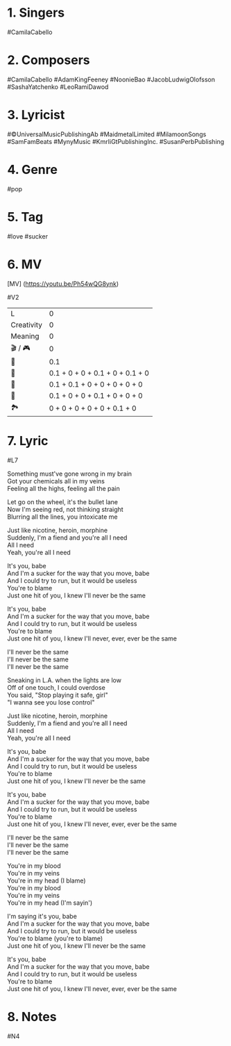 
# 1. Singers

#CamilaCabello

# 2. Composers

#CamilaCabello
#AdamKingFeeney 
#NoonieBao
#JacobLudwigOlofsson
#SashaYatchenko
#LeoRamiDawod

# 3. Lyricist

#©UniversalMusicPublishingAb
#MaidmetalLimited
#MilamoonSongs
#SamFamBeats
#MynyMusic
#KmrIiGtPublishingInc.
#SusanPerbPublishing

# 4. Genre

#pop

# 5. Tag

#love
#sucker

# 6. MV

[MV] (https://youtu.be/Ph54wQG8ynk)

#V2

|            |                                 |
| ---------- | ------------------------------- |
| L          | 0                               |
| Creativity            | 0                                 |
| Meaning    | 0                               |
| 🎬 / 🎮 | 0                               |
| 💃         | 0.1                             |
| 💄         | 0.1 + 0 + 0 + 0.1 + 0 + 0.1 + 0 |
| 💇         | 0.1 + 0.1 + 0 + 0 + 0 + 0 + 0   |
| 👘         | 0.1 + 0 + 0 + 0.1 + 0 + 0 + 0   |
| 🏞️         | 0 + 0 + 0 + 0 + 0 + 0.1 + 0     |


# 7. Lyric

#L7

Something must've gone wrong in my brain  
Got your chemicals all in my veins  
Feeling all the highs, feeling all the pain

Let go on the wheel, it's the bullet lane  
Now I'm seeing red, not thinking straight  
Blurring all the lines, you intoxicate me

Just like nicotine, heroin, morphine  
Suddenly, I'm a fiend and you're all I need  
All I need  
Yeah, you're all I need

It's you, babe  
And I'm a sucker for the way that you move, babe  
And I could try to run, but it would be useless  
You're to blame  
Just one hit of you, I knew I'll never be the same

It's you, babe  
And I'm a sucker for the way that you move, babe  
And I could try to run, but it would be useless  
You're to blame  
Just one hit of you, I knew I'll never, ever, ever be the same

I'll never be the same  
I'll never be the same  
I'll never be the same

Sneaking in L.A. when the lights are low  
Off of one touch, I could overdose  
You said, "Stop playing it safe, girl"  
"I wanna see you lose control"

Just like nicotine, heroin, morphine  
Suddenly, I'm a fiend and you're all I need  
All I need  
Yeah, you're all I need

It's you, babe  
And I'm a sucker for the way that you move, babe  
And I could try to run, but it would be useless  
You're to blame  
Just one hit of you, I knew I'll never be the same

It's you, babe  
And I'm a sucker for the way that you move, babe  
And I could try to run, but it would be useless  
You're to blame  
Just one hit of you, I knew I'll never, ever, ever be the same

I'll never be the same  
I'll never be the same  
I'll never be the same

You're in my blood  
You're in my veins  
You're in my head (I blame)  
You're in my blood  
You're in my veins  
You're in my head (I'm sayin')

I'm saying it's you, babe  
And I'm a sucker for the way that you move, babe  
And I could try to run, but it would be useless  
You're to blame (you're to blame)  
Just one hit of you, I knew I'll never be the same

It's you, babe  
And I'm a sucker for the way that you move, babe  
And I could try to run, but it would be useless  
You're to blame  
Just one hit of you, I knew I'll never, ever, ever be the same



# 8. Notes

#N4